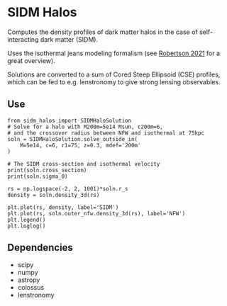 # SIDM Halos

Computes the density profiles of dark matter halos in the case of self-interacting
dark matter (SIDM).

Uses the isothermal jeans modeling formalism (see [Robertson 2021](https://ui.adsabs.harvard.edu/abs/2021MNRAS.501.4610R/abstract) for a great overview).

Solutions are converted to a sum of Cored Steep Ellipsoid (CSE) profiles, which
can be fed to e.g. lenstronomy to give strong lensing observables.

## Use

```
from sidm_halos import SIDMHaloSolution
# Solve for a halo with M200m=5e14 Msun, c200m=6,
# and the crossover radius between NFW and isothermal at 75kpc
soln = SIDMHaloSolution.solve_outside_in(
    M=5e14, c=6, r1=75, z=0.3, mdef='200m'
)

# The SIDM cross-section and isothermal velocity
print(soln.cross_section)
print(soln.sigma_0)

rs = np.logspace(-2, 2, 1001)*soln.r_s
density = soln.density_3d(rs)

plt.plot(rs, density, label='SIDM')
plt.plot(rs, soln.outer_nfw.density_3d(rs), label='NFW')
plt.legend()
plt.loglog()
```

## Dependencies

- scipy
- numpy
- astropy
- colossus
- lenstronomy
